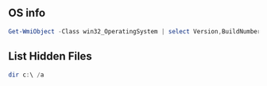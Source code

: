 ## OS info
```powershell
Get-WmiObject -Class win32_OperatingSystem | select Version,BuildNumber
```

## List Hidden Files
```powershell
dir c:\ /a
```

